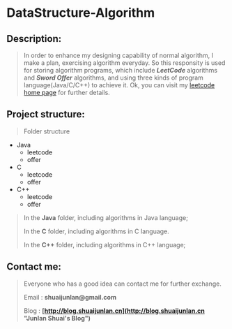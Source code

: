 # DataStructure-Algorithm
## Description:
> In order to enhance my designing capability of normal algorithm, I make a plan, exercising
> algorithm everyday. So this responsity is used for storing algorithm programs, which include
> ___LeetCode___ algorithms and ___Sword Offer___ algorithms, and using three kinds of program
> language(Java/C/C++) to achieve it. Ok, you can visit my [leetcode home page](https://leetcode.com/shuaijunlan/ "leetcode home page") for further details.

## Project structure:
> Folder structure

* Java
    * leetcode
    * offer
* C
    * leetcode
    * offer
* C++
    * leetcode
    * offer

> In the __Java__ folder, including algorithms in Java language;
>
> In the __C__ folder, including algorithms in C language.
>
> In the __C++__ folder, including algorithms in C++ language;

## Contact me:
> Everyone who has a good idea can contact me for further exchange.
>
> Email : __shuaijunlan@gmail.com__ 
>
> Blog : __[http://blog.shuaijunlan.cn](http://blog.shuaijunlan.cn "Junlan Shuai's Blog")__
